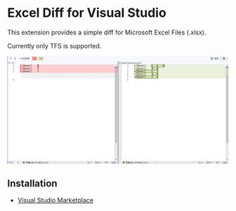 # Excel Diff for Visual Studio

This extension provides a simple diff for Microsoft Excel Files (.xlsx).

Currently only TFS is supported.

![diff screenshot](./art/diff.png)

## Installation

* [Visual Studio Marketplace](https://marketplace.visualstudio.com/items?itemName=KamenokoSoft.excel-diff)
